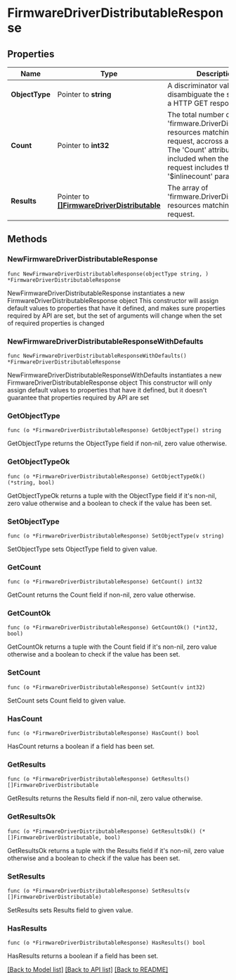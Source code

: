 # FirmwareDriverDistributableResponse

## Properties

Name | Type | Description | Notes
------------ | ------------- | ------------- | -------------
**ObjectType** | Pointer to **string** | A discriminator value to disambiguate the schema of a HTTP GET response body. | 
**Count** | Pointer to **int32** | The total number of &#39;firmware.DriverDistributable&#39; resources matching the request, accross all pages. The &#39;Count&#39; attribute is included when the HTTP GET request includes the &#39;$inlinecount&#39; parameter. | [optional] 
**Results** | Pointer to [**[]FirmwareDriverDistributable**](firmware.DriverDistributable.md) | The array of &#39;firmware.DriverDistributable&#39; resources matching the request. | [optional] 

## Methods

### NewFirmwareDriverDistributableResponse

`func NewFirmwareDriverDistributableResponse(objectType string, ) *FirmwareDriverDistributableResponse`

NewFirmwareDriverDistributableResponse instantiates a new FirmwareDriverDistributableResponse object
This constructor will assign default values to properties that have it defined,
and makes sure properties required by API are set, but the set of arguments
will change when the set of required properties is changed

### NewFirmwareDriverDistributableResponseWithDefaults

`func NewFirmwareDriverDistributableResponseWithDefaults() *FirmwareDriverDistributableResponse`

NewFirmwareDriverDistributableResponseWithDefaults instantiates a new FirmwareDriverDistributableResponse object
This constructor will only assign default values to properties that have it defined,
but it doesn't guarantee that properties required by API are set

### GetObjectType

`func (o *FirmwareDriverDistributableResponse) GetObjectType() string`

GetObjectType returns the ObjectType field if non-nil, zero value otherwise.

### GetObjectTypeOk

`func (o *FirmwareDriverDistributableResponse) GetObjectTypeOk() (*string, bool)`

GetObjectTypeOk returns a tuple with the ObjectType field if it's non-nil, zero value otherwise
and a boolean to check if the value has been set.

### SetObjectType

`func (o *FirmwareDriverDistributableResponse) SetObjectType(v string)`

SetObjectType sets ObjectType field to given value.


### GetCount

`func (o *FirmwareDriverDistributableResponse) GetCount() int32`

GetCount returns the Count field if non-nil, zero value otherwise.

### GetCountOk

`func (o *FirmwareDriverDistributableResponse) GetCountOk() (*int32, bool)`

GetCountOk returns a tuple with the Count field if it's non-nil, zero value otherwise
and a boolean to check if the value has been set.

### SetCount

`func (o *FirmwareDriverDistributableResponse) SetCount(v int32)`

SetCount sets Count field to given value.

### HasCount

`func (o *FirmwareDriverDistributableResponse) HasCount() bool`

HasCount returns a boolean if a field has been set.

### GetResults

`func (o *FirmwareDriverDistributableResponse) GetResults() []FirmwareDriverDistributable`

GetResults returns the Results field if non-nil, zero value otherwise.

### GetResultsOk

`func (o *FirmwareDriverDistributableResponse) GetResultsOk() (*[]FirmwareDriverDistributable, bool)`

GetResultsOk returns a tuple with the Results field if it's non-nil, zero value otherwise
and a boolean to check if the value has been set.

### SetResults

`func (o *FirmwareDriverDistributableResponse) SetResults(v []FirmwareDriverDistributable)`

SetResults sets Results field to given value.

### HasResults

`func (o *FirmwareDriverDistributableResponse) HasResults() bool`

HasResults returns a boolean if a field has been set.


[[Back to Model list]](../README.md#documentation-for-models) [[Back to API list]](../README.md#documentation-for-api-endpoints) [[Back to README]](../README.md)


